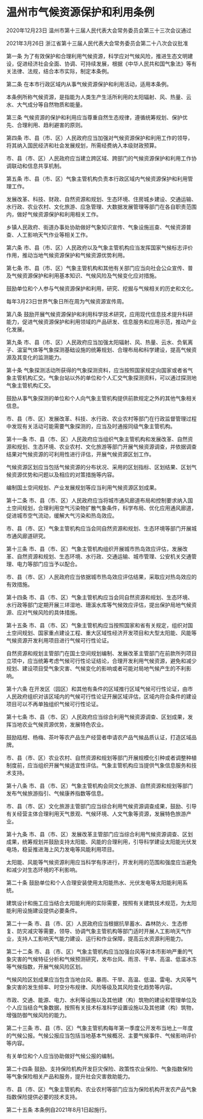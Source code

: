 # 温州市气候资源保护和利用条例

2020年12月23日 温州市第十三届人民代表大会常务委员会第三十三次会议通过

2021年3月26日 浙江省第十三届人民代表大会常务委员会第二十八次会议批准



第一条 为了有效保护和合理利用气候资源，科学应对气候风险，推进生态文明建设，促进经济社会全面、协调、可持续发展，根据《中华人民共和国气象法》等有关法律、法规，结合本市实际，制定本条例。

第二条 在本市行政区域内从事气候资源保护和利用活动，适用本条例。

本条例所称气候资源，是指能为人类生产生活所利用的太阳辐射、风、热量、云水、大气成分等自然物质和能量。

第三条 气候资源的保护和利用应当尊重自然生态规律，遵循统筹规划、保护优先、合理利用、趋利避害的原则。

第四条 市、县（市、区）人民政府应当加强对气候资源保护和利用工作的领导，将其纳入国民经济和社会发展规划，所需经费纳入本级财政预算。

市、县（市、区）人民政府应当建立跨区域、跨部门的气候资源保护和利用工作协调联动和信息共享机制。

第五条 市、县（市、区）气象主管机构负责本行政区域内气候资源保护和利用管理工作。

发展改革、科技、财政、自然资源和规划、生态环境、住房城乡建设、交通运输、水行政、农业农村、文化旅游、应急管理、大数据发展管理等部门在各自职责范围内，做好气候资源保护和利用相关工作。

乡镇人民政府、街道办事处协助做好气象知识宣传、气象设施巡查、气候资源普查、人工影响天气作业等相关工作。

第六条 市、县（市、区）人民政府以及气象主管机构应当发挥国家气候标志评价作用，推动当地气候资源保护和气候资源优势利用。

第七条 市、县（市、区）气象主管机构和其他有关部门应当向社会公众宣传、普及气候资源保护和利用基本知识、气候风险及气候变化应对措施。

鼓励单位和个人参与气候资源保护和利用，研究、挖掘与气候相关的历史和文化。

每年3月23日世界气象日所在周为气候资源宣传周。

第八条 鼓励开展气候资源保护和利用科学技术研究，应用现代信息技术提升科研能力，促进气候资源保护和利用领域的产品研发、信息服务和应用示范，推动产业化发展。

第九条 市、县（市、区）人民政府应当加强太阳辐射、风、热量、云水、负氧离子、温室气体等气象探测基础设施的统筹规划、合理布局和科学建设，提高气候资源及其变化的监测能力。

第十条 气象探测活动所获得的气象探测资料，应当按照国家规定向国家或者省气象主管机构汇交。气象台站以外的单位和个人汇交气象探测资料，可以通过探测地气象主管机构汇交。

鼓励从事气象探测的单位和个人向气象主管机构提供前款规定之外的其他气象相关信息。

市、县（市、区）发展改革、科技、水行政、农业农村等部门在行政监督管理过程中发现有关活动可能需要气象探测的，应当及时通报同级气象主管机构。

第十一条 市、县（市、区）人民政府应当组织气象主管机构和发展改革、自然资源和规划、生态环境、农业农村、文化旅游等部门开展气候资源调查，并依据调查结果对气候资源的可利用性进行评估，开展气候资源区划工作。

气候资源区划应当包括气候资源的分布状况、采用的区划指标、区划结果、区划气候资源优势和问题以及相应的对策措施等内容。

编制国土空间规划、产业发展规划等应当利用气候资源区划成果。

第十二条 市、县（市、区）人民政府应当将城市通风廊道布局和控制要求纳入国土空间规划，合理利用空气污染物扩散气象条件，科学布局、优化应用通风廊道，促进城市空气流动，缓解大气污染和热岛效应。

市、县（市、区）气象主管机构应当会同自然资源和规划、生态环境等部门开展城市通风廊道研究。

第十三条 市、县（市、区）气象主管机构组织开展城市热岛效应评估，发展改革、自然资源和规划、生态环境、水行政、交通运输、城市管理、公安机关交通管理、电力等部门应当予以配合。

市、县（市、区）人民政府应当依据城市热岛效应评估结果，采取应对热岛效应的有效措施。

第十四条 市、县（市、区）气象主管机构应当会同自然资源和规划、生态环境、水行政等部门定期开展三垟湿地、珊溪水库等气候效应评估，提出保护局地气候资源、应对气候风险的具体措施。

第十五条 市、县（市、区）气象主管机构应当按照国家和省有关规定，组织对国土空间规划、国家重点建设工程、重大区域性经济开发项目和大型太阳能、风能等气候资源开发利用项目进行气候可行性论证。

自然资源和规划主管部门在国土空间规划编制、发展改革主管部门在前款所列项目立项中，应当统筹考虑气候可行性论证结论，合理开发利用气候资源，避免和减少规划、建设项目受气象灾害、气候变化的影响或者可能对局地气候产生的不利影响。

第十六条 在开发区（园区）和其他有条件的区域推行区域气候可行性论证，由市人民政府组织对该区域内的气候可行性论证开展区域评估，区域内符合条件的建设项目可以不再单独组织气候可行性论证。

第十七条 市、县（市、区）人民政府应当综合利用气候资源调查、区划成果，发挥当地农业气候资源优势，发展特色农业。

鼓励瓯柑、杨梅、茶叶等农产品生产经营者申请农产品气候品质认证，打造区域品牌。

市、县（市、区）农业农村、自然资源和规划等部门开展规模化引种或者调整种植制度前，应当组织开展气候适宜性评估。气象主管机构应当提供气象信息服务和技术支持。

第十八条 市、县（市、区）气象主管机构会同文化旅游、自然资源和规划等部门发布气候旅游指引、气候康养指数等信息。

市、县（市、区）文化旅游主管部门应当综合利用气候资源调查成果，鼓励、引导有关经营主体合理利用天气景观、气候环境、人文气象等资源，发展特色旅游产业。

第十九条 市、县（市、区）发展改革主管部门应当综合利用气候资源调查、区划成果，统筹规划并鼓励支持太阳能、风能的合理利用，引导科学建设太阳能光伏发电场，稳妥推进海上风力发电等风能利用项目。

太阳能、风能等气候资源利用应当科学有序进行，开发利用的范围和强度应当避免和减少对生态环境的不利影响。

第二十条 鼓励单位和个人合理安装使用太阳能热水、光伏发电等太阳能利用系统。

建筑设计和施工应当结合太阳能利用的实际需要，按照有关建筑技术规范，为太阳能利用设施建设提供必要条件。

第二十一条 市、县（市、区）人民政府应当根据抗旱蓄水、森林防火、生态修复、防灾减灾等需要，领导、协调气象主管机构等部门适时开展人工影响天气作业，支持人工影响天气能力建设、运行和作业保障，提高云水资源利用能力。

第二十二条 市、县（市、区）气象主管机构应当加强台风等对本市影响严重的气象灾害的气候特征分析和气候预测研究，发布台风、雨涝、干旱、高温、低温冰冻等气候指数，开展气候风险区划。

气候风险区划成果应当包含当地台风、暴雨、干旱、高温、低温、雷电、大风等气象灾害的发生频率、时空分布规律、风险等级及其风险变化趋势等内容。

市政、交通、能源、电力、水利等设施以及其他建（构）筑物的建设和管理单位及个人应当结合气象数据，按照有关技术标准科学设置设施以及其他建（构）筑物，增强防御气候风险的能力。

第二十三条 市、县（市、区）气象主管机构每年第一季度公开发布当地上一年度的气候公报。气候公报应当包括当地基本气候概况、主要气候事件、气候影响评价等内容。

有关单位和个人应当协助做好气候公报的编制。

第二十四条 鼓励、支持保险机构开发巨灾保险、政策性农业保险、气象指数保险等气象保险相关产品和服务，提升社会灾害救助能力。

市、县（市、区）气象主管机构、农业农村等部门应当为保险机构开发农产品气象指数保险提供必要的技术支持。

第二十五条 本条例自2021年8月1日起施行。